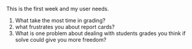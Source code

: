 This is the first week and my user needs.
1. What take the most time in grading?
2. what frustrates you about report cards?
3. What is one problem about dealing with students grades you think if solve could give you more freedom?


